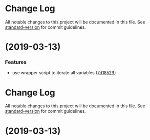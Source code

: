 # Change Log

All notable changes to this project will be documented in this file. See [standard-version](https://github.com/conventional-changelog/standard-version) for commit guidelines.

# [](https://git.agilicus.com/tooling/envsubst/compare/v0.0.1...v) (2019-03-13)


### Features

* use wrapper script to iterate all variables ([7d18529](https://git.agilicus.com/tooling/envsubst/commits/7d18529))



# Change Log

All notable changes to this project will be documented in this file. See [standard-version](https://github.com/conventional-changelog/standard-version) for commit guidelines.

# [](https://git.agilicus.com/tooling/envsubst/compare/v0.0.0...v) (2019-03-13)
